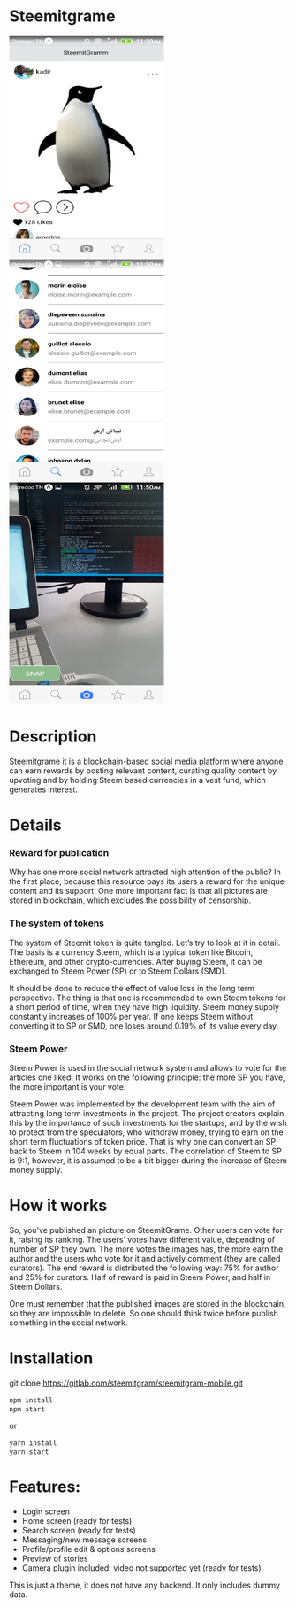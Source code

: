 # Steemitgrame
<div>
<img src="screenshots/home.png" width="280" height="400">
<img src="screenshots/search.png" width="280" height="400">
<img src="screenshots/camera.png" width="280" height="400">
</div>

# Description
Steemitgrame it is a blockchain-based social media platform where anyone can earn rewards by posting relevant content, 
curating quality content by upvoting and by holding Steem based currencies in a vest fund, which generates interest.

# Details

### Reward for publication
Why has one more social network attracted high attention of the public? In the first place, because this resource pays its users a reward for the unique content and its support. One more important fact is that all pictures are stored in blockchain, which excludes the possibility of censorship.

### The system of tokens
The system of Steemit token is quite tangled. Let’s try to look at it in detail. The basis is a currency Steem, which is a typical token like Bitcoin, Ethereum, and other crypto-currencies. After buying Steem, it can be exchanged to Steem Power (SP) or to Steem Dollars (SMD).

It should be done to reduce the effect of value loss in the long term perspective. The thing is that one is recommended to own Steem tokens for a short period of time, when they have high liquidity. Steem money supply constantly increases of 100% per year. If one keeps Steem without converting it to SP or SMD, one loses around 0.19% of its value every day.

### Steem Power
Steem Power is used in the social network system and allows to vote for the articles one liked. It works on the following principle: the more SP you have, the more important is your vote.

Steem Power was implemented by the development team with the aim of attracting long term investments in the project. The project creators explain this by the importance of such investments for the startups, and by the wish to protect from the speculators, who withdraw money, trying to earn on the short term fluctuations of token price. That is why one can convert an SP back to Steem in 104 weeks by equal parts. The correlation of Steem to SP is 9:1, however, it is assumed to be a bit bigger during the increase of Steem money supply.


# How it works
So, you’ve published an picture on SteemitGrame. Other users can vote for it, raising its ranking. The users’ votes have different value, depending of number of SP they own. The more votes the images has, the more earn the author and the users who vote for it and actively comment (they are called curators). The end reward is distributed the following way: 75% for author and 25% for curators. Half of reward is paid in Steem Power, and half in Steem Dollars.

One must remember that the published images are stored in the blockchain, so they are impossible to delete. So one should think twice before publish something in the social network.

# Installation
git clone https://gitlab.com/steemitgram/steemitgram-mobile.git

```
npm install
npm start
```

or

```
yarn install
yarn start
```


# Features:
 - Login screen
 - Home screen (ready for tests)
 - Search screen (ready for tests)
 - Messaging/new message screens
 - Profile/profile edit & options screens
 - Preview of stories
 - Camera plugin included, video not supported yet (ready for tests)

This is just a theme, it does not have any backend. It only includes dummy data. 

